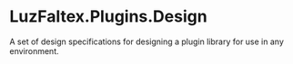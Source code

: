# LuzFaltex.Plugins.Design
A set of design specifications for designing a plugin library for use in any environment.

